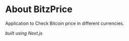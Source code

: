 # About BitzPrice
Application to Check Bitcoin price in different currencies.

*built using Next.js*